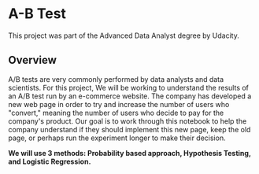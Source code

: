 # A-B Test
This project was part of the Advanced Data Analyst degree by Udacity.

## Overview
A/B tests are very commonly performed by data analysts and data scientists.
For this project, We will be working to understand the results of an A/B test run by an e-commerce website. The company has developed a new web page in order to try and increase the number of users who "convert," meaning the number of users who decide to pay for the company's product. Our goal is to work through this notebook to help the company understand if they should implement this new page, keep the old page, or perhaps run the experiment longer to make their decision.

**We will use 3 methods: Probability based approach, Hypothesis Testing, and Logistic Regression.**


